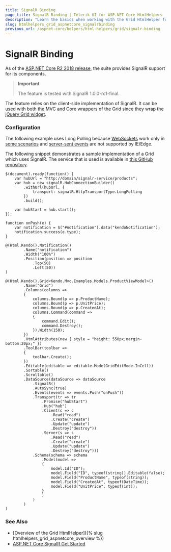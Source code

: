 ```yaml
---
title: SignalR Binding
page_title: SignalR Binding | Telerik UI for ASP.NET Core HtmlHelpers
description: "Learn the basics when working with the Grid HtmlHelper for ASP.NET Core (MVC 6 or ASP.NET Core MVC)."
slug: htmlhelpers_grid_aspnetcore_signalrbinding
previous_url: /aspnet-core/helpers/html-helpers/grid/signalr-binding
---
```


# SignalR Binding

As of the [ASP.NET Core R2 2018 release](https://docs.microsoft.com/en-us/aspnet/core/signalr/introduction?view=aspnetcore-2.1), the suite provides SignalR support for its components.

> **Important**
>
> The feature is tested with SignalR 1.0.0-rc1-final.

The feature relies on the client-side implementation of SignalR. It can be used with both the MVC and Core wrappers of the Grid since they wrap the [jQuery Grid widget](https://docs.telerik.com/kendo-ui/controls/data-management/grid/overview).

### Configuration

The following example uses Long Polling because [WebSockets](https://docs.microsoft.com/en-us/aspnet/core/fundamentals/websockets?view=aspnetcore-2.1) work only in [some scenarios](https://github.com/aspnet/SignalR/issues/1457#issuecomment-366280873) and [server-sent events](https://caniuse.com/#search=server%20sent%20events) are not supported by IE/Edge.

The following snippet demonstrates a sample implementation of a Grid which uses SignalR. The service that is used is available in [this GitHub repository](https://github.com/telerik/kendo-ui-demos-service/tree/master/signalr-hubs).

```tab-JavaScript
$(document).ready(function() {
    var hubUrl = "http://domain/signalr-service/products";
    var hub = new signalR.HubConnectionBuilder()
        .withUrl(hubUrl, {
            transport: signalR.HttpTransportType.LongPolling
        })
        .build();

    var hubStart = hub.start();
});

function onPush(e) {
    var notification = $("#notification").data("kendoNotification");
    notification.success(e.type);
}

```
```tab-Razor
@(Html.Kendo().Notification()
        .Name("notification")
        .Width("100%")
        .Position(position => position
            .Top(50)
            .Left(50))
)

@(Html.Kendo().Grid<Kendo.Mvc.Examples.Models.ProductViewModel>()
        .Name("Grid")
        .Columns(columns =>
        {
            columns.Bound(p => p.ProductName);
            columns.Bound(p => p.UnitPrice);
            columns.Bound(p => p.CreatedAt);
            columns.Command(command =>
            {
                command.Edit();
                command.Destroy();
            }).Width(150);
        })
        .HtmlAttributes(new { style = "height: 550px;margin-bottom:20px;" })
        .ToolBar(toolbar =>
        {
            toolbar.Create();
        })
        .Editable(editable => editable.Mode(GridEditMode.InCell))
        .Sortable()
        .Scrollable()
        .DataSource(dataSource => dataSource
            .SignalR()
            .AutoSync(true)
            .Events(events => events.Push("onPush"))
            .Transport(tr => tr
                .Promise("hubStart")
                .Hub("hub")
                .Client(c => c
                    .Read("read")
                    .Create("create")
                    .Update("update")
                    .Destroy("destroy"))
                .Server(s => s
                    .Read("read")
                    .Create("create")
                    .Update("update")
                    .Destroy("destroy")))
            .Schema(schema => schema
                .Model(model =>
                {
                    model.Id("ID");
                    model.Field("ID", typeof(string)).Editable(false);
                    model.Field("ProductName", typeof(string));
                    model.Field("CreatedAt", typeof(DateTime));
                    model.Field("UnitPrice", typeof(int));
                }
                )
            )
        )
)
```

### See Also

* [Overview of the Grid HtmlHelper]({% slug htmlhelpers_grid_aspnetcore_overview %})
* [ASP.NET Core SignalR Get Started](https://docs.microsoft.com/en-us/aspnet/core/signalr/get-started?view=aspnetcore-2.1&tabs=visual-studio)
